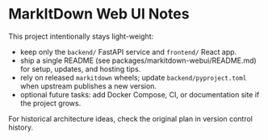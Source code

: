 # MarkItDown Web UI Notes

This project intentionally stays light-weight:

- keep only the `backend/` FastAPI service and `frontend/` React app.
- ship a single README (see packages/markitdown-webui/README.md) for setup, updates, and hosting tips.
- rely on released `markitdown` wheels; update `backend/pyproject.toml` when upstream publishes a new version.
- optional future tasks: add Docker Compose, CI, or documentation site if the project grows.

For historical architecture ideas, check the original plan in version control history.
